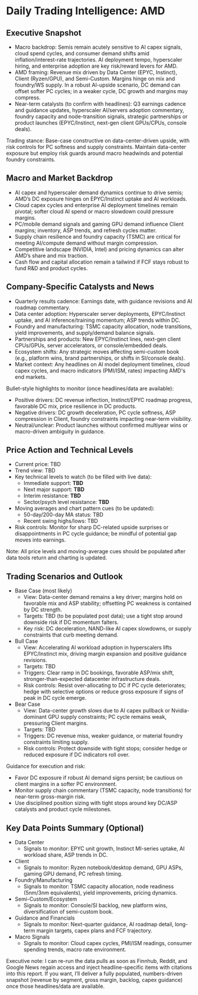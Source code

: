 # Daily Trading Intelligence: AMD

## Executive Snapshot
- Macro backdrop: Semis remain acutely sensitive to AI capex signals, cloud spend cycles, and consumer demand shifts amid inflation/interest-rate trajectories. AI deployment tempo, hyperscaler hiring, and enterprise adoption are key risk/reward levers for AMD.
- AMD framing: Revenue mix driven by Data Center (EPYC, Instinct), Client (Ryzen/GPU), and Semi-Custom. Margins hinge on mix and foundry/WS supply. In a robust AI-upside scenario, DC demand can offset softer PC cycles; in a weaker cycle, DC growth and margins may compress.
- Near-term catalysts (to confirm with headlines): Q3 earnings cadence and guidance updates, hyperscaler AI/servers adoption commentary, foundry capacity and node-transition signals, strategic partnerships or product launches (EPYC/Instinct, next-gen client GPUs/CPUs, console deals).

Trading stance: Base-case constructive on data-center-driven upside, with risk controls for PC softness and supply constraints. Maintain data-center exposure but employ risk guards around macro headwinds and potential foundry constraints.

## Macro and Market Backdrop
- AI capex and hyperscaler demand dynamics continue to drive semis; AMD’s DC exposure hinges on EPYC/Instinct uptake and AI workloads.
- Cloud capex cycles and enterprise AI deployment timelines remain pivotal; softer cloud AI spend or macro slowdown could pressure margins.
- PC/mobile demand signals and gaming GPU demand influence Client margins; inventory, ASP trends, and refresh cycles matter.
- Supply chain resilience and foundry capacity (TSMC) are critical for meeting AI/compute demand without margin compression.
- Competitive landscape (NVIDIA, Intel) and pricing dynamics can alter AMD’s share and mix traction.
- Cash flow and capital allocation remain a tailwind if FCF stays robust to fund R&D and product cycles.

## Company-Specific Catalysts and News
- Quarterly results cadence: Earnings date, with guidance revisions and AI roadmap commentary.
- Data center adoption: Hyperscaler server deployments, EPYC/Instinct uptake, and AI inference/training momentum; ASP trends within DC.
- Foundry and manufacturing: TSMC capacity allocation, node transitions, yield improvements, and supply/demand balance signals.
- Partnerships and products: New EPYC/Instinct lines, next-gen client CPUs/GPUs, server accelerators, or console/embedded deals.
- Ecosystem shifts: Any strategic moves affecting semi-custom book (e.g., platform wins, brand partnerships, or shifts in SI/console deals).
- Market context: Any headlines on AI model deployment timelines, cloud capex cycles, and macro indicators (PMI/ISM, rates) impacting AMD's end markets.

Bullet-style highlights to monitor (once headlines/data are available):
- Positive drivers: DC revenue inflection, Instinct/EPYC roadmap progress, favorable DC mix, price resilience in DC products.
- Negative drivers: DC growth deceleration, PC cycle softness, ASP compression in Client, foundry constraints impacting near-term visibility.
- Neutral/unclear: Product launches without confirmed multiyear wins or macro-driven ambiguity in guidance.

## Price Action and Technical Levels
- Current price: TBD
- Trend view: TBD
- Key technical levels to watch (to be filled with live data):
  - Immediate support: **TBD**
  - Next major support: **TBD**
  - Interim resistance: **TBD**
  - Sector/psych level resistance: **TBD**
- Moving averages and chart pattern cues (to be updated):
  - 50-day/200-day MA status: TBD
  - Recent swing highs/lows: TBD
- Risk controls: Monitor for sharp DC-related upside surprises or disappointments in PC cycle guidance; be mindful of potential gap moves into earnings.

Note: All price levels and moving-average cues should be populated after data tools return and charting is updated.

## Trading Scenarios and Outlook
- Base Case (most likely)
  - View: Data-center demand remains a key driver; margins hold on favorable mix and ASP stability; offsetting PC weakness is contained by DC strength.
  - Targets: TBD (to be populated post data); use a tight stop around downside risk if DC momentum falters.
  - Key risk: DC deceleration, NAND-like AI capex slowdowns, or supply constraints that curb meeting demand.
- Bull Case
  - View: Accelerating AI workload adoption in hyperscalers lifts EPYC/Instinct mix, driving margin expansion and positive guidance revisions.
  - Targets: TBD
  - Triggers: Clear ramp in DC bookings, favorable ASP/mix shift, stronger-than-expected datacenter infrastructure deals.
  - Risk controls: Resist over-allocating to DC if PC cycle deteriorates; hedge with selective options or reduce gross exposure if signs of peak in DC cycle emerge.
- Bear Case
  - View: Data-center growth slows due to AI capex pullback or Nvidia-dominant GPU supply constraints; PC cycle remains weak, pressuring Client margins.
  - Targets: TBD
  - Triggers: DC revenue miss, weaker guidance, or material foundry constraints limiting supply.
  - Risk controls: Protect downside with tight stops; consider hedge or reduced exposure if DC indicators roll over.

Guidance for execution and risk:
- Favor DC exposure if robust AI demand signs persist; be cautious on client margins in a softer PC environment.
- Monitor supply chain commentary (TSMC capacity, node transitions) for near-term gross-margin risk.
- Use disciplined position sizing with tight stops around key DC/ASP catalysts and product cycle milestones.

## Key Data Points Summary (Optional)
- Data Center
  - Signals to monitor: EPYC unit growth, Instinct MI-series uptake, AI workload share, ASP trends in DC.
- Client
  - Signals to monitor: Ryzen notebook/desktop demand, GPU ASPs, gaming GPU demand, PC refresh timing.
- Foundry/Manufacturing
  - Signals to monitor: TSMC capacity allocation, node readiness (5nm/3nm equivalents), yield improvements, pricing dynamics.
- Semi-Custom/Ecosystem
  - Signals to monitor: Console/SI backlog, new platform wins, diversification of semi-custom book.
- Guidance and Financials
  - Signals to monitor: Next-quarter guidance, AI roadmap detail, long-term margin targets, capex plans and FCF trajectory.
- Macro Signals
  - Signals to monitor: Cloud capex cycles, PMI/ISM readings, consumer spending trends, macro rate environment.

Executive note: I can re-run the data pulls as soon as Finnhub, Reddit, and Google News regain access and inject headline-specific items with citations into this report. If you want, I’ll deliver a fully populated, numbers-driven snapshot (revenue by segment, gross margin, backlog, capex guidance) once those headlines/data are available.